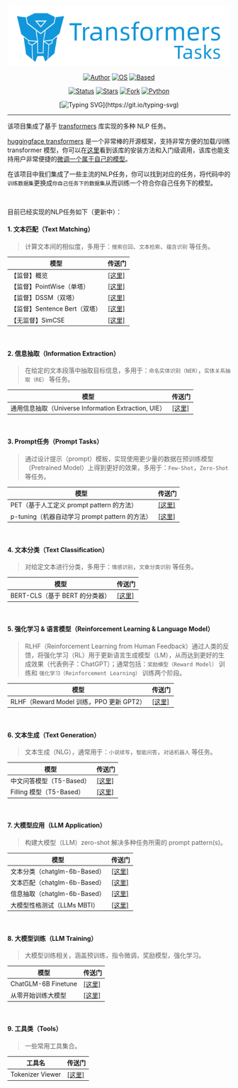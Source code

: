 <div align=center> 

<img src="assets/icon.png" width=500>

[![Author](https://img.shields.io/badge/Author-Pankeyu-green.svg "Author")](https://www.zhihu.com/column/c_1451236880973426688) [![OS](https://img.shields.io/badge/OS-Linux/Windows/Mac-red.svg "OS")](./) [![Based](https://img.shields.io/badge/Based-huggingface_transformers-blue.svg "OS")](./)

[![Status](https://img.shields.io/badge/Status-WIP-darkslateblue.svg "Status")](./) [![Stars](https://img.shields.io/badge/Stars-1.3k-yellow.svg "Stars")](./) [![Fork](https://img.shields.io/badge/Fork-271-sandybrown.svg "Stars")](./) [![Python](https://img.shields.io/badge/Python-3.6+-darkseagreen.svg "Python")](./)

[![Typing SVG](https://readme-typing-svg.demolab.com?font=Fira+Code&pause=200&color=1AF783&center=true&vCenter=true&width=435&lines=Transformers+>>>>>>>>>>+GO!)](https://git.io/typing-svg)

</div>

---

该项目集成了基于 [transformers](https://huggingface.co/docs/transformers/index) 库实现的多种 NLP 任务。

[huggingface transformers](https://huggingface.co/docs/transformers/index) 是一个非常棒的开源框架，支持非常方便的加载/训练 transformer 模型，你可以在[这里](https://huggingface.co/docs/transformers/quicktour)看到该库的安装方法和入门级调用，该库也能支持用户非常便捷的[微调一个属于自己的模型](https://huggingface.co/docs/transformers/training)。

在该项目中我们集成了一些主流的NLP任务，你可以找到对应的任务，将代码中的`训练数据集`更换成`你自己任务下的数据集`从而训练一个符合你自己任务下的模型。

<br>

目前已经实现的NLP任务如下（更新中）：

#### 1. 文本匹配（Text Matching）

> 计算文本间的相似度，多用于：`搜索召回`、`文本检索`、`蕴含识别` 等任务。

| 模型  | 传送门  |
|---|---|
| 【监督】概览  | [[这里]](./text_matching/supervised/readme.md) |
| 【监督】PointWise（单塔）  | [[这里]](./text_matching/supervised/train_pointwise.sh) |
| 【监督】DSSM（双塔）  | [[这里]](./text_matching/supervised/train_dssm.sh) |
| 【监督】Sentence Bert（双塔）  | [[这里]](./text_matching/supervised/train_sentence_transformer.sh) |
| 【无监督】SimCSE  | [[这里]](./text_matching/unsupervised/simcse/readme.md) |

<br>

#### 2. 信息抽取（Information Extraction）

> 在给定的文本段落中抽取目标信息，多用于：`命名实体识别（NER）`，`实体关系抽取（RE）` 等任务。

| 模型  | 传送门  |
|---|---|
| 通用信息抽取（Universe Information Extraction, UIE）  | [[这里]](./UIE/readme.md) |

<br>

#### 3. Prompt任务（Prompt Tasks）

> 通过设计提示（prompt）模板，实现使用更少量的数据在预训练模型（Pretrained Model）上得到更好的效果，多用于：`Few-Shot`，`Zero-Shot` 等任务。

| 模型  | 传送门  |
|---|---|
| PET（基于人工定义 prompt pattern 的方法）  | [[这里]](./prompt_tasks/PET/readme.md) |
| p-tuning（机器自动学习 prompt pattern 的方法）  | [[这里]](./prompt_tasks/p-tuning/readme.md) |

<br>

#### 4. 文本分类（Text Classification）

> 对给定文本进行分类，多用于：`情感识别`，`文章分类识别` 等任务。

| 模型  | 传送门  |
|---|---|
| BERT-CLS（基于 BERT 的分类器）  | [[这里]](./text_classification/train.sh) |

<br>

#### 5. 强化学习 & 语言模型（Reinforcement Learning & Language Model）

> RLHF（Reinforcement Learning from Human Feedback）通过人类的反馈，将强化学习（RL）用于更新语言生成模型（LM），从而达到更好的生成效果（代表例子：ChatGPT）；通常包括：`奖励模型（Reward Model）` 训练和 `强化学习（Reinforcement Learning）` 训练两个阶段。

| 模型  | 传送门  |
|---|---|
| RLHF（Reward Model 训练，PPO 更新 GPT2）  | [[这里]](./RLHF/readme.md) |

<br>

#### 6. 文本生成（Text Generation）

> 文本生成（NLG），通常用于：`小说续写`，`智能问答`，`对话机器人` 等任务。

| 模型  | 传送门  |
|---|---|
| 中文问答模型（T5-Based） | [[这里]](./answer_generation/readme.md) |
| Filling 模型（T5-Based） | [[这里]](./data_augment/filling_model/readme.md) |

<br>

#### 7. 大模型应用（LLM Application）

> 构建大模型（LLM）zero-shot 解决多种任务所需的 prompt pattern(s)。

| 模型  | 传送门  |
|---|---|
| 文本分类（chatglm-6b-Based） | [[这里]](./LLM/zero-shot/readme.md) |
| 文本匹配（chatglm-6b-Based） | [[这里]](./LLM/zero-shot/readme.md) |
| 信息抽取（chatglm-6b-Based） | [[这里]](./LLM/zero-shot/readme.md) |
| 大模型性格测试（LLMs MBTI） | [[这里]](./LLM/llms_mbti/readme.md) |


<br>

#### 8. 大模型训练（LLM Training）

> 大模型训练相关，涵盖预训练，指令微调，奖励模型，强化学习。

| 模型  | 传送门  |
|---|---|
| ChatGLM-6B Finetune | [[这里]](./LLM/chatglm_finetune/readme.md) |
| 从零开始训练大模型 | [[这里]](./LLM/LLMsTrainer/readme.md) |


<br>

#### 9. 工具类（Tools）

> 一些常用工具集合。

| 工具名  | 传送门  |
|---|---|
| Tokenizer Viewer | [[这里]](./tools/tokenizer_viewer/readme.md) |